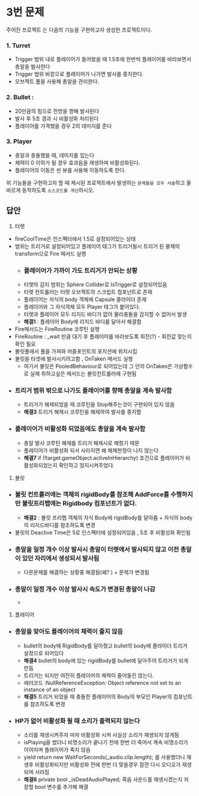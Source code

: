 # 3번 문제

주어진 프로젝트 는 다음의 기능을 구현하고자 생성한 프로젝트이다.

### 1. Turret
- Trigger 범위 내로 플레이어가 들어왔을 때 1.5초에 한번씩 플레이어를 바라보면서 총알을 발사한다
- Trigger 범위 바깥으로 플레이어가 나가면 발사를 중지한다.
- 오브젝트 풀을 사용해 총알을 관리한다.

### 2. Bullet :
- 20만큼의 힘으로 전방을 향해 발사된다
- 발사 후 5초 경과 시 비활성화 처리된다
- 플레이어를 가격했을 경우 2의 데미지를 준다

### 3. Player
- 총알과 충돌했을 때, 데미지를 입는다
- 체력이 0 이하가 될 경우 효과음을 재생하며 비활성화된다.
- 플레이어의 이동은 씬 뷰를 사용해 이동하도록 한다.

위 기능들을 구현하고자 할 때
제시된 프로젝트에서 발생하는 `문제들을 모두 서술`하고 올바르게 동작하도록 `소스코드를 개선`하시오.

## 답안
1. 터렛
- fireCoolTime은 인스펙터에서 1.5로 설정되어있는 상태
- 범위는 트리거로 설정되어있고 플레이어 태그가 트리거될시 트리거 된 물체의 transform으로 Fire 메서드 실행
  - ### 플레이어가 가까이 가도 트리거가 안되는 상황
  - 터렛의 감지 범위는 Sphere Collider로 IsTrigger로 설정되어있음
  - 터렛 컨트롤러는 터렛 오브젝트의 스크립트 컴포넌트로 존재
  - 플레이어는 자식의 body 객체에 Capsule 콜라이더 존재
  - 플레이어와 그 자식객체 모두 Player 태그가 붙어있다.
  - 터렛과 플레이어 모두 리지드 바디가 없어 물리충돌을 감지할 수 없어서 발생
  - **해결1** : 플레이어 Body에 리지드 바디를 달아서 해결함
- Fire메서드는 FireRoutine 코루틴 실행
- FireRoutine : _wait 만큼 대기 후 플레이어를 바라보도록 회전(?) - 회전값 맞는지 확인 필요
- 불릿풀에서 풀을 가져와 머즐포인트의 포지션에 위치시킴
- 불릿을 타겟에 발사시키려고함 , OnTaken 메서드 실행
  - 여기서 불릿은 PooledBehaviour로 되어있는데 그 안의 OnTaken은 가상함수로 실제 취하고싶은 메서드는 불릿컨트롤러에 구현됨
- ### 트리거 범위 밖으로 나가도 플레이어를 향해 총알을 계속 발사함
  - 트리거가 해제되었을 때 코루틴을 Stop해주는것이 구현되어 있지 않음
  - **해결3** 트리거 해제시 코루틴을 해제하여 발사를 중지함
- ### 플레이어가 비활성화 되었음에도 총알을 계속 발사함
  - 총알 발사 코루틴 해제를 트리거 해제시로 해줬기 때문
  - 플레이어가 비활성화 되서 사라지면 왜 해제판정이 나지 않는다
  - **해결7** if (!target.gameObject.activeInHierarchy) 조건으로 플레이어가 비활성화되었는지 확인하고 정지시켜주었다.

1. 불릿
- ### 불릿 컨트롤러에는 객체의 rigidBody를 참조해 AddForce를 수행하지만 불릿프리팹에는 Rigidbody 컴포넌트가 없다.
  - **해결2** : 불릿 프리팹 객체의 자식 Body에 rigidBody를 달아줌 + 자식의 body의 리지드바디를 참조하도록 변경
- 불릿의 Deactive Time은 5로 인스펙터에 설정되어있음 , 5초 후 비활성화 확인됨
- ### 총알을 일정 개수 이상 발사시 총알이 터렛에서 발사되지 않고 이전 총알이 있던 자리에서 생성되서 발사됨
  - 다른문제를 해결하는 상황중 해결됨(왜? ) + 문제가 변경됨
- ### 총알이 일정 개수 이상 발사시 속도가 변경된 총알이 나감
  - 


1. 플레이어
- ### 총알을 맞아도 플레이어의 체력이 줄지 않음
  - bullet의 body에 RigidBody를 달아줬고 bullet의 body에 콜라이더 트리거 설정으로 되어있다
  - **해결4** bullet의 body에 있는 rigidBody를 bullet에 달아주어 트리거가 되게 만듬
  - 트리거는 되지만 여전히 플레이어의 체력이 줄어들진 않는다.
  - 에러코드 :NullReferenceException: Object reference not set to an instance of an object
  - **해결5** 트리거 되었을 때 충돌한 플레이어의 Body의 부모인 Player의 컴포넌트를 참조하도록 변경
- ### HP가 없어 비활성화 될 때 소리가 출력되지 않는다
  - 소리를 재생시켜주자 마자 비활성화 시켜 사실상 소리가 재생되지 않게됨
  - isPlaying을 썼더니 비명소리가 끝나기 전에 한번 더 죽어서 계속 비명소리가 이어지며 플레이어가 죽지 않음
  - yield return new WaitForSeconds(_audio.clip.length); 를 사용했더니 재생후 비활성화되지만 비활성화 전에 한번 더 맞을경우 잠깐 다시 오디오가 재생되며 사라짐
  - **해결6** private bool _isDeadAudioPlayed; 죽음 사운드를 재생시켰는지 저장할 bool 변수를 추가해 해결
  


    
